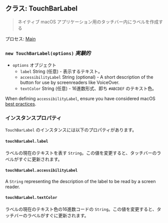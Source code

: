 ## クラス: TouchBarLabel

> ネイティブ macOS アプリケーション用のタッチバー内にラベルを作成する

プロセス: [Main](../tutorial/application-architecture.md#main-and-renderer-processes)

### `new TouchBarLabel(options)` *実験的*

* `options` オブジェクト 
  * `label` String (任意) - 表示するテキスト。
  * `accessibilityLabel` String (optional) - A short description of the button for use by screenreaders like VoiceOver.
  * `textColor` String (任意) - 16進数形式、即ち `#ABCDEF` のテキスト色。

When defining `accessibilityLabel`, ensure you have considered macOS [best practices](https://developer.apple.com/documentation/appkit/nsaccessibilitybutton/1524910-accessibilitylabel?language=objc).

### インスタンスプロパティ

`TouchBarLabel` のインスタンスには以下のプロパティがあります。

#### `touchBarLabel.label`

ラベルの現在のテキストを表す `String`。この値を変更すると、タッチバーのラベルがすぐに更新されます。

#### `touchBarLabel.accessibilityLabel`

A `String` representing the description of the label to be read by a screen reader.

#### `touchBarLabel.textColor`

ラベルの現在のテキスト色の16進数コードの `String`。この値を変更すると、タッチバーのラベルがすぐに更新されます。